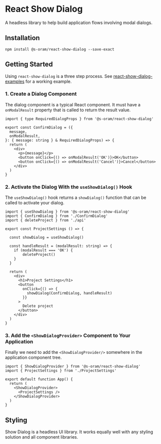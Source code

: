 # React Show Dialog

A headless library to help build application flows involving modal dialogs.

## Installation

```shell
npm install @s-oram/react-show-dialog --save-exact
```

## Getting Started

Using `react-show-dialog` is a three step process. See
[react-show-dialog-examples](https://github.com/s-oram/react-show-dialog-examples)
for a working example.

### 1. Create a Dialog Component

The dialog component is a typical React component. It must have a
`onModalResult` property that is called to return the result value.

```tsx
import { type RequiredDialogProps } from '@s-oram/react-show-dialog'

export const ConfirmDialog = ({
  message,
  onModalResult,
}: { message: string } & RequiredDialogProps) => {
  return (
    <div>
      <p>{message}</p>
      <button onClick={() => onModalResult('OK')}>OK</button>
      <button onClick={() => onModalResult('Cancel')}>Cancel</button>
    </div>
  )
}
```

### 2. Activate the Dialog With the `useShowDialog()` Hook

The `useShowDialog()` hook returns a `showDialog()` function that can be called
to activate your dialog.

```tsx
import { useShowDialog } from '@s-oram/react-show-dialog'
import { ConfirmDialog } from './ConfirmDialog'
import { deleteProject } from './api'

export const ProjectSettings () => {

  const showDialog = useShowDialog()

  const handleResult = (modalResult: string) => {
    if (modalResult === 'OK') {
        deleteProject()
    }
  }

  return (
    <div>
      <h1>Project Settings</h1>
      <button
        onClick={() => {
          showDialog(ConfirmDialog, handleResult)
        }}
      >
        Delete project
      </button>
    </div>
  )
}
```

### 3. Add the `<ShowDialogProvider>` Component to Your Application

Finally we need to add the `<ShowDialogProvider/>` somewhere in the application
component tree.

```tsx
import { ShowDialogProvider } from '@s-oram/react-show-dialog'
import { ProjectSettings } from './ProjectSettings'

export default function App() {
  return (
    <ShowDialogProvider>
      <ProjectSettings />
    </ShowDialogProvider>
  )
}
```

## Styling

Show Dialog is a headless UI library. It works equally well with any styling
solution and all component libraries.
